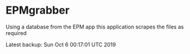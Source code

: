 # EPMgrabber
Using a database from the EPM app this application scrapes the files as required


Latest backup: Sun Oct 6 00:17:01 UTC 2019

